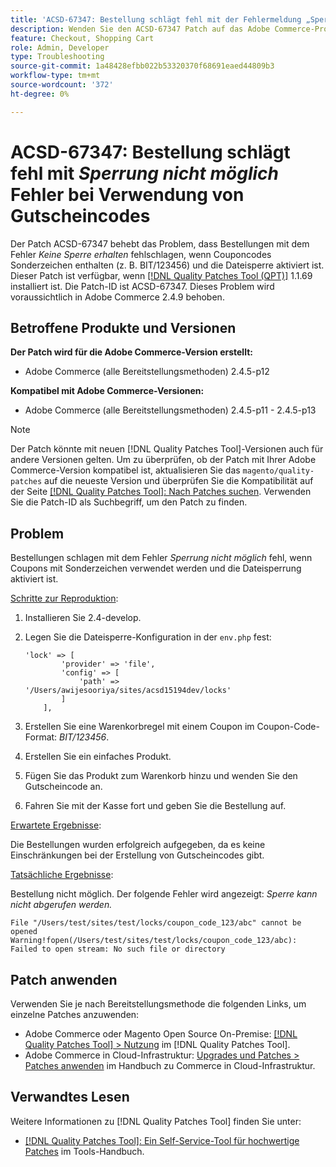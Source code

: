 ```yaml
---
title: 'ACSD-67347: Bestellung schlägt fehl mit der Fehlermeldung „Sperrung kann nicht erworben werden“ bei Verwendung von Gutscheincodes'
description: Wenden Sie den ACSD-67347 Patch auf das Adobe Commerce-Problem an, bei dem Bestellungen mit dem Fehler „Keine Sperre möglich“ fehlschlagen, wenn Couponcodes Sonderzeichen enthalten (z. B. BIT/123456) und die Dateisperre aktiviert ist.
feature: Checkout, Shopping Cart
role: Admin, Developer
type: Troubleshooting
source-git-commit: 1a48428efbb022b53320370f68691eaed44809b3
workflow-type: tm+mt
source-wordcount: '372'
ht-degree: 0%

---
```



# ACSD-67347: Bestellung schlägt fehl mit *Sperrung nicht möglich* Fehler bei Verwendung von Gutscheincodes

Der Patch ACSD-67347 behebt das Problem, dass Bestellungen mit dem Fehler *Keine Sperre erhalten* fehlschlagen, wenn Couponcodes Sonderzeichen enthalten (z. B. BIT/123456) und die Dateisperre aktiviert ist. Dieser Patch ist verfügbar, wenn [[!DNL Quality Patches Tool (QPT)]](/help/tools/quality-patches-tool/quality-patches-tool-to-self-serve-quality-patches.md) 1.1.69 installiert ist. Die Patch-ID ist ACSD-67347. Dieses Problem wird voraussichtlich in Adobe Commerce 2.4.9 behoben.

## Betroffene Produkte und Versionen

**Der Patch wird für die Adobe Commerce-Version erstellt:**

* Adobe Commerce (alle Bereitstellungsmethoden) 2.4.5-p12

**Kompatibel mit Adobe Commerce-Versionen:**

* Adobe Commerce (alle Bereitstellungsmethoden) 2.4.5-p11 - 2.4.5-p13

>[!NOTE]
>
>Der Patch könnte mit neuen [!DNL Quality Patches Tool]-Versionen auch für andere Versionen gelten. Um zu überprüfen, ob der Patch mit Ihrer Adobe Commerce-Version kompatibel ist, aktualisieren Sie das `magento/quality-patches` auf die neueste Version und überprüfen Sie die Kompatibilität auf der Seite [[!DNL Quality Patches Tool]: Nach Patches suchen](https://experienceleague.adobe.com/tools/commerce-quality-patches/index.html). Verwenden Sie die Patch-ID als Suchbegriff, um den Patch zu finden.

## Problem

Bestellungen schlagen mit dem Fehler *Sperrung nicht möglich* fehl, wenn Coupons mit Sonderzeichen verwendet werden und die Dateisperrung aktiviert ist.

<u>Schritte zur Reproduktion</u>:

1. Installieren Sie 2.4-develop.
1. Legen Sie die Dateisperre-Konfiguration in der `env.php` fest:

   ```
   'lock' => [
           'provider' => 'file',
           'config' => [
               'path' => '/Users/awijesooriya/sites/acsd15194dev/locks'
           ]
       ],
   ```

1. Erstellen Sie eine Warenkorbregel mit einem Coupon im Coupon-Code-Format: *BIT/123456*.
1. Erstellen Sie ein einfaches Produkt.
1. Fügen Sie das Produkt zum Warenkorb hinzu und wenden Sie den Gutscheincode an.
1. Fahren Sie mit der Kasse fort und geben Sie die Bestellung auf.

<u>Erwartete Ergebnisse</u>:

Die Bestellungen wurden erfolgreich aufgegeben, da es keine Einschränkungen bei der Erstellung von Gutscheincodes gibt.

<u>Tatsächliche Ergebnisse</u>:

Bestellung nicht möglich. Der folgende Fehler wird angezeigt: *Sperre kann nicht abgerufen werden.*

```
File "/Users/test/sites/test/locks/coupon_code_123/abc" cannot be opened Warning!fopen(/Users/test/sites/test/locks/coupon_code_123/abc): Failed to open stream: No such file or directory
```

## Patch anwenden

Verwenden Sie je nach Bereitstellungsmethode die folgenden Links, um einzelne Patches anzuwenden:

* Adobe Commerce oder Magento Open Source On-Premise: [[!DNL Quality Patches Tool] > Nutzung](/help/tools/quality-patches-tool/usage.md) im [!DNL Quality Patches Tool].
* Adobe Commerce in Cloud-Infrastruktur: [Upgrades und Patches > Patches anwenden](https://experienceleague.adobe.com/docs/commerce-cloud-service/user-guide/develop/upgrade/apply-patches.html) im Handbuch zu Commerce in Cloud-Infrastruktur.

## Verwandtes Lesen

Weitere Informationen zu [!DNL Quality Patches Tool] finden Sie unter:

* [[!DNL Quality Patches Tool]: Ein Self-Service-Tool für hochwertige Patches](/help/tools/quality-patches-tool/quality-patches-tool-to-self-serve-quality-patches.md) im Tools-Handbuch.

